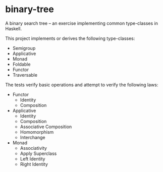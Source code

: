 # binary-tree

A binary search tree – an exercise implementing common type-classes in Haskell.

This project implements or derives the following type-classes:

* Semigroup
* Applicative
* Monad
* Foldable
* Functor
* Traversable

The tests verify basic operations and attempt to verify the following laws:

* Functor
  * Identity
  * Composition
* Applicative
  * Identity
  * Composition
  * Associative Composition
  * Homomorphism
  * Interchange
* Monad
  * Associativity
  * Apply Superclass
  * Left Identity
  * Right Identity
